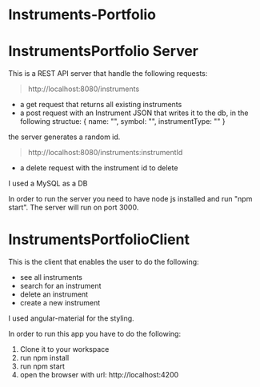 # Instruments-Portfolio

# InstrumentsPortfolio Server

This is a REST API server that handle the following requests:

> http://localhost:8080/instruments 
- a get request that returns all existing instruments
- a post request with an Instrument JSON that writes it to the db, in the following structue:
{
    name: "",
	symbol: "",
	instrumentType: ""
}

the server generates a random id.

> http://localhost:8080/instruments:instrumentId
- a delete request with the instrument id to delete

I used a MySQL as a DB

In order to run the server you need to have node js installed and run "npm start".
The server will run on port 3000.

# InstrumentsPortfolioClient

This is the client that enables the user to do the following:

- see all instruments
- search for an instrument
- delete an instrument
- create a new instrument

I used angular-material for the styling.

In order to run this app you have to do the following:
1) Clone it to your workspace
2) run npm install
3) run npm start
4) open the browser with url: http://localhost:4200 